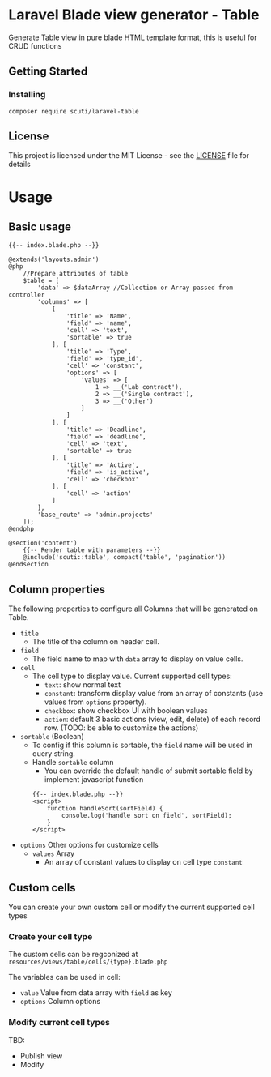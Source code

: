 # Laravel Blade view generator - Table

Generate Table view in pure blade HTML template format, this is useful for CRUD functions

## Getting Started

### Installing


```
composer require scuti/laravel-table
```

## License

This project is licensed under the MIT License - see the [LICENSE](LICENSE) file for details

# Usage
## Basic usage

```blade
{{-- index.blade.php --}}

@extends('layouts.admin')
@php
    //Prepare attributes of table
    $table = [
        'data' => $dataArray //Collection or Array passed from controller
        'columns' => [
            [
                'title' => 'Name',
                'field' => 'name',
                'cell' => 'text',
                'sortable' => true
            ], [
                'title' => 'Type',
                'field' => 'type_id',
                'cell' => 'constant',
                'options' => [
                    'values' => [
                        1 => __('Lab contract'),
                        2 => __('Single contract'),
                        3 => __('Other')
                    ]
                ]
            ], [
                'title' => 'Deadline',
                'field' => 'deadline',
                'cell' => 'text',
                'sortable' => true
            ], [
                'title' => 'Active',
                'field' => 'is_active',
                'cell' => 'checkbox'
            ], [
                'cell' => 'action'
            ]
        ],
        'base_route' => 'admin.projects'
    ]);
@endphp

@section('content')
    {{-- Render table with parameters --}}
    @include('scuti::table', compact('table', 'pagination')) 
@endsection
```

## Column properties
The following properties to configure all Columns that will be generated on Table.

* `title`
    * The title of the column on header cell.
* `field`
    * The field name to map with `data` array to display on value cells.
* `cell`
    * The cell type to display value. Current supported cell types:
        * `text`: show normal text
        * `constant`: transform display value from an array of constants (use values from `options` property).
        * `checkbox`: show checkbox UI with boolean values
        * `action`: default 3 basic actions (view, edit, delete) of each record row. (TODO: be able to customize the actions) 
* `sortable` (Boolean)
    * To config if this column is sortable, the `field` name will be used in query string.
    * Handle `sortable` column
        * You can override the default handle of submit sortable field by implement javascript function
        ```blade
        {{-- index.blade.php --}}
        <script>
            function handleSort(sortField) {
                console.log('handle sort on field', sortField);
            }
        </script>
        ```
* `options` Other options for customize cells
    * `values` Array
        * An array of constant values to display on cell type `constant`

## Custom cells
You can create your own custom cell or modify the current supported cell types

### Create your cell type
The custom cells can be regconized at `resources/views/table/cells/{type}.blade.php`

The variables can be used in cell:
* `value`
    Value from data array with `field` as key
* `options`
    Column options
    
### Modify current cell types
TBD:
* Publish view
* Modify
